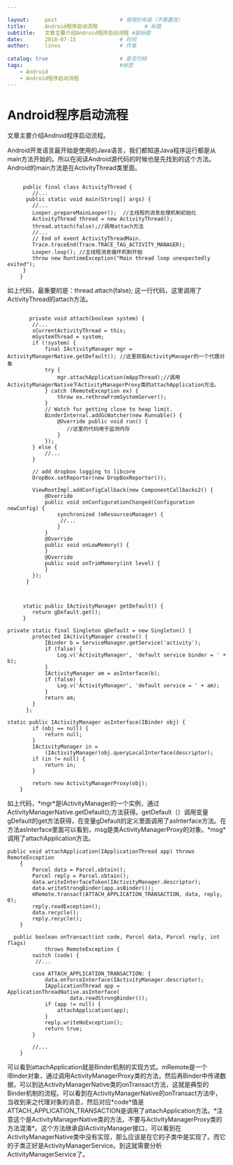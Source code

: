 ```yaml
---

layout:     post   				    # 使用的布局（不需要改）
title:      Android程序启动流程 				# 标题 
subtitle:   文章主要介绍Android程序启动流程 #副标题
date:       2018-07-15 				# 时间
author:     linxu					# 作者
 
catalog: true 						# 是否归档
tags:								#标签
    - Android
    - Android程序启动流程
---
```


# Android程序启动流程
文章主要介绍Android程序启动流程。

<p>Android开发语言最开始是使用的Java语言，我们都知道Java程序运行都是从main方法开始的。所以在阅读Android源代码的时候也是先找到的这个方法。
Android的main方法是在ActivityThread类里面。</p>
<pre><code>
     public final class ActivityThread {
        //...
      public static void main(String[] args) {
        //...
        Looper.prepareMainLooper();  //主线程的消息处理机制初始化
        ActivityThread thread = new ActivityThread(); 
        thread.attach(false);//调用attach方法
        //...
        // End of event ActivityThreadMain.
        Trace.traceEnd(Trace.TRACE_TAG_ACTIVITY_MANAGER);
        Looper.loop(); //主线程消息循环机制开始
        throw new RuntimeException("Main thread loop unexpectedly exited");
     }
    }
</code></pre>

<p>如上代码，最重要的是：thread.attach(false); 这一行代码，这里调用了ActivityThread的attach方法。</p>

<pre><code>
       private void attach(boolean system) {
        //...
        sCurrentActivityThread = this;
        mSystemThread = system;
        if (!system) {
            final IActivityManager mgr = ActivityManagerNative.getDefault(); //这里获取ActivityManager的一个代理对象
            try {
                mgr.attachApplication(mAppThread);//调用ActivityManagerNative下ActivityManagerProxy类的attachApplication方法。
            } catch (RemoteException ex) {
                throw ex.rethrowFromSystemServer();
            }
            // Watch for getting close to heap limit.
            BinderInternal.addGcWatcher(new Runnable() {
                @Override public void run() {
                   //这里的代码用于监测内存
                }
            });
        } else {
            //...
        }

        // add dropbox logging to libcore
        DropBox.setReporter(new DropBoxReporter());

        ViewRootImpl.addConfigCallback(new ComponentCallbacks2() {
            @Override
            public void onConfigurationChanged(Configuration newConfig) {
                synchronized (mResourcesManager) {
                 //...
                }
            }
            @Override
            public void onLowMemory() {
            }
            @Override
            public void onTrimMemory(int level) {
            }
        });
      }
      
</code></pre>
<pre><code>    
     static public IActivityManager getDefault() {
        return gDefault.get();
     }
</code></pre>
<pre><code>private static final Singleton<IActivityManager> gDefault = new Singleton<IActivityManager>() {
        protected IActivityManager create() {
            IBinder b = ServiceManager.getService('activity');
            if (false) {
                Log.v('ActivityManager', 'default service binder = ' + b);
            }
            IActivityManager am = asInterface(b);
            if (false) {
                Log.v('ActivityManager', 'default service = ' + am);
            }
            return am;
        }
      };
</code></pre>

<pre><code>static public IActivityManager asInterface(IBinder obj) {
        if (obj == null) {
            return null;
        }
        IActivityManager in =
            (IActivityManager)obj.queryLocalInterface(descriptor);
        if (in != null) {
            return in;
        }

        return new ActivityManagerProxy(obj);
    }
</code></pre>

<p>如上代码，*mgr*是IActivityManager的一个实例，通过ActivityManagerNative.getDefault();方法获得。getDefault（）调用变量gDefault的get方法获得，在变量gDefault的定义里面调用了asInterface方法。在方法asInterface里面可以看到，msg是类ActivityManagerProxy的对象。*msg*调用了attachApplication方法。</p>

<pre><code>public void attachApplication(IApplicationThread app) throws RemoteException
    {
        Parcel data = Parcel.obtain();
        Parcel reply = Parcel.obtain();
        data.writeInterfaceToken(IActivityManager.descriptor);
        data.writeStrongBinder(app.asBinder());
        mRemote.transact(ATTACH_APPLICATION_TRANSACTION, data, reply, 0);
        reply.readException();
        data.recycle();
        reply.recycle();
    }
 
  public boolean onTransact(int code, Parcel data, Parcel reply, int flags)
            throws RemoteException {
        switch (code) {
         //...

        case ATTACH_APPLICATION_TRANSACTION: {
            data.enforceInterface(IActivityManager.descriptor);
            IApplicationThread app = ApplicationThreadNative.asInterface(
                    data.readStrongBinder());
            if (app != null) {
                attachApplication(app);
            }
            reply.writeNoException();
            return true;
        }

        //...
    }
</code></pre>
<p>可以看到attachApplication就是Binder机制的实现方式。mRemote是一个IBinder对象，通过调用ActivityManagerProxy类的方法，然后再Binder中传递数据，可以到达ActivityManagerNative类的onTransact方法，这就是典型的Binder机制的流程。可以看到在ActivityManagerNative的onTransact方法中，当收到来之代理对象的消息，然后对应*code*值是ATTACH_APPLICATION_TRANSACTION是调用了attachApplication方法。*注意这个是ActivityManagerNative类的方法，不要与ActivityManagerProxy类的方法混淆*。这个方法继承自IActivityManager接口，可以看到在ActivityManagerNative类中没有实现，那么应该是在它的子类中是实现了。而它的子类正好是ActivityManagerService。到这就需要分析ActivityManagerService了。</p>
